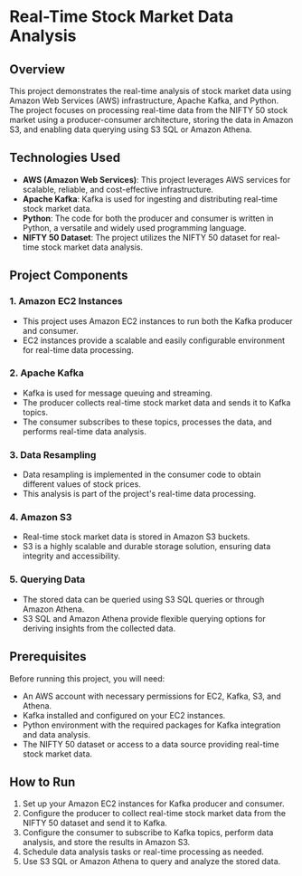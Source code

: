 # Real-Time Stock Market Data Analysis 

## Overview

This project demonstrates the real-time analysis of stock market data using Amazon Web Services (AWS) infrastructure, Apache Kafka, and Python. The project focuses on processing real-time data from the NIFTY 50 stock market using a producer-consumer architecture, storing the data in Amazon S3, and enabling data querying using S3 SQL or Amazon Athena.

## Technologies Used

- **AWS (Amazon Web Services)**: This project leverages AWS services for scalable, reliable, and cost-effective infrastructure.
- **Apache Kafka**: Kafka is used for ingesting and distributing real-time stock market data.
- **Python**: The code for both the producer and consumer is written in Python, a versatile and widely used programming language.
- **NIFTY 50 Dataset**: The project utilizes the NIFTY 50 dataset for real-time stock market data analysis.

## Project Components

### 1. Amazon EC2 Instances

- This project uses Amazon EC2 instances to run both the Kafka producer and consumer.
- EC2 instances provide a scalable and easily configurable environment for real-time data processing.

### 2. Apache Kafka

- Kafka is used for message queuing and streaming.
- The producer collects real-time stock market data and sends it to Kafka topics.
- The consumer subscribes to these topics, processes the data, and performs real-time data analysis.

### 3. Data Resampling

- Data resampling is implemented in the consumer code to obtain different values of stock prices.
- This analysis is part of the project's real-time data processing.

### 4. Amazon S3

- Real-time stock market data is stored in Amazon S3 buckets.
- S3 is a highly scalable and durable storage solution, ensuring data integrity and accessibility.

### 5. Querying Data

- The stored data can be queried using S3 SQL queries or through Amazon Athena.
- S3 SQL and Amazon Athena provide flexible querying options for deriving insights from the collected data.

## Prerequisites

Before running this project, you will need:

- An AWS account with necessary permissions for EC2, Kafka, S3, and Athena.
- Kafka installed and configured on your EC2 instances.
- Python environment with the required packages for Kafka integration and data analysis.
- The NIFTY 50 dataset or access to a data source providing real-time stock market data.

## How to Run

1. Set up your Amazon EC2 instances for Kafka producer and consumer.
2. Configure the producer to collect real-time stock market data from the NIFTY 50 dataset and send it to Kafka.
3. Configure the consumer to subscribe to Kafka topics, perform data analysis, and store the results in Amazon S3.
4. Schedule data analysis tasks or real-time processing as needed.
5. Use S3 SQL or Amazon Athena to query and analyze the stored data.
